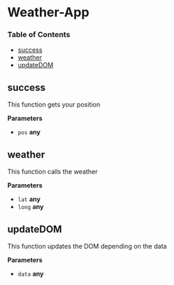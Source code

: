 # Weather-App

<!-- Generated by documentation.js. Update this documentation by updating the source code. -->

### Table of Contents

-   [success](#success)
-   [weather](#weather)
-   [updateDOM](#updatedom)

## success

This function gets your position

**Parameters**

-   `pos` **any** 

## weather

This function calls the weather

**Parameters**

-   `lat` **any** 
-   `long` **any** 

## updateDOM

This function updates the DOM depending on the data

**Parameters**

-   `data` **any** 
